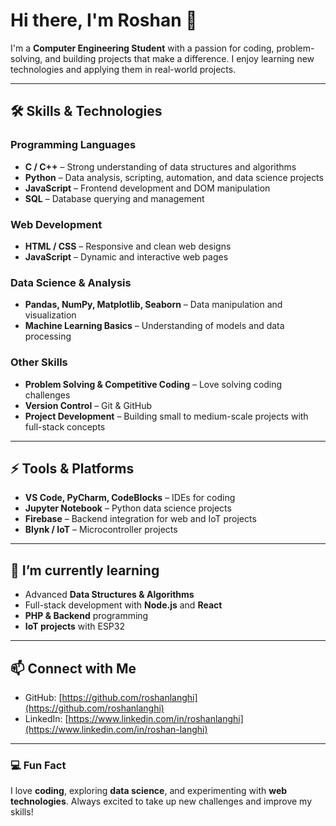 # Hi there, I'm Roshan 👋

I'm a **Computer Engineering Student** with a passion for coding, problem-solving, and building projects that make a difference. I enjoy learning new technologies and applying them in real-world projects.  

---

## 🛠️ Skills & Technologies

### Programming Languages
- **C / C++** – Strong understanding of data structures and algorithms  
- **Python** – Data analysis, scripting, automation, and data science projects  
- **JavaScript** – Frontend development and DOM manipulation  
- **SQL** – Database querying and management  

### Web Development
- **HTML / CSS** – Responsive and clean web designs  
- **JavaScript** – Dynamic and interactive web pages  

### Data Science & Analysis
- **Pandas, NumPy, Matplotlib, Seaborn** – Data manipulation and visualization  
- **Machine Learning Basics** – Understanding of models and data processing  

### Other Skills
- **Problem Solving & Competitive Coding** – Love solving coding challenges  
- **Version Control** – Git & GitHub  
- **Project Development** – Building small to medium-scale projects with full-stack concepts  

---

## ⚡ Tools & Platforms
- **VS Code, PyCharm, CodeBlocks** – IDEs for coding  
- **Jupyter Notebook** – Python data science projects  
- **Firebase** – Backend integration for web and IoT projects  
- **Blynk / IoT** – Microcontroller projects  

---

## 🌱 I’m currently learning
- Advanced **Data Structures & Algorithms**  
- Full-stack development with **Node.js** and **React**  
- **PHP & Backend** programming  
- **IoT projects** with ESP32  

---

## 📫 Connect with Me
- GitHub: [https://github.com/roshanlanghi](https://github.com/roshanlanghi)  
- LinkedIn: [https://www.linkedin.com/in/roshanlanghi](https://www.linkedin.com/in/roshan-langhi)  

---

### 💻 Fun Fact
I love **coding**, exploring **data science**, and experimenting with **web technologies**. Always excited to take up new challenges and improve my skills!  

